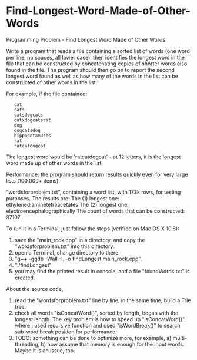 Find-Longest-Word-Made-of-Other-Words
=====================================

Programming Problem - Find Longest Word Made of Other Words

Write a program that reads a file containing a sorted list of words (one word per line, no spaces, all lower case), then identifies the longest word in the file that can be constructed by concatenating copies of shorter words also found in the file. The program should then go on to report the second longest word found as well as how many of the words in the list can be constructed of other words in the list.

For example, if the file contained:

       cat
       cats
       catsdogcats
       catxdogcatsrat
       dog
       dogcatsdog
       hippopotamuses
       rat
       ratcatdogcat

The longest word would be 'ratcatdogcat' - at 12 letters, it is the longest word made up of other words in the list.  

Performance: the program should return results quickly even for very large lists (100,000+ items).

“wordsforproblem.txt”, containing a word list, with 173k rows, for testing purposes.
The results are: 
The (1) longest one: ethylenediaminetetraacetates
The (2) longest one: electroencephalographically
The count of words that can be constructed: 97107

To run it in a Terminal, just follow the steps (verified on Mac OS X 10.8):
1) save the "main_rock.cpp" in a directory, and copy the "wordsforproblem.txt" into this directory.
2) open a Terminal, change directory to there.
3) "g++ -ggdb -Wall -I. -o findLongest main_rock.cpp".
4) "./findLongest"
5) you may find the printed result in console, and a file "foundWords.txt" is created.

  About the source code, 
1) read the "wordsforproblem.txt" line by line, in the same time, build a Trie tree.
2) check all words "isConcatWord()", sorted by length, began with the longest length.
  The key problem is how to speed up "isConcatWord()", where I used recursive function and used "isWordBreak()" to search sub-word break position for performance.
3) TODO: something can be done to optimize more, for example, a) multi-threading, b) now assume that memory is enough for the input words. Maybe it is an issue, too.
